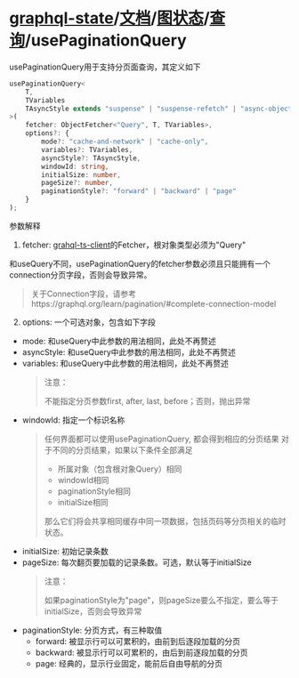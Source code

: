 # [graphql-state](https://github.com/babyfish-ct/graphql-state)/[文档](../../README_zh_CN.md)/[图状态](../README_zh_CN.md)/[查询](./README_zh_CN.md)/usePaginationQuery

usePaginationQuery用于支持分页面查询，其定义如下

```ts
usePaginationQuery<
    T, 
    TVariables
    TAsyncStyle extends "suspense" | "suspense-refetch" | "async-object" = "suspense"
>(
    fetcher: ObjectFetcher<"Query", T, TVariables>,
    options?: {
        mode?: "cache-and-network" | "cache-only",
        variables?: TVariables,
        asyncStyle?: TAsyncStyle,
        windowId: string,
        initialSize: number,
        pageSize?: number,
        paginationStyle?: "forward" | "backward" | "page"
    }
);
```
参数解释
1. fetcher: 
  [grahql-ts-client](https://github.com/babyfish-ct/graphql-ts-client)的Fetcher，根对象类型必须为"Query"

  和useQuery不同，usePaginationQuery的fetcher参数必须且只能拥有一个connection分页字段，否则会导致异常。

  > 关于Connection字段，请参考https://graphql.org/learn/pagination/#complete-connection-model

2. options:
  一个可选对象，包含如下字段
  - mode: 和useQuery中此参数的用法相同，此处不再赘述
  - asyncStyle: 和useQuery中此参数的用法相同，此处不再赘述
  - variables: 和useQuery中此参数的用法相同，此处不再赘述
    > 注意：
    > 
    > 不能指定分页参数first, after, last, before；否则，抛出异常
  - windowId: 指定一个标识名称
    > 任何界面都可以使用usePaginationQuery, 都会得到相应的分页结果
    > 对于不同的分页结果，如果以下条件全部满足
    > - 所属对象（包含根对象Query）相同
    > - windowId相同
    > - paginationStyle相同
    > - initialSize相同
    > 
    > 那么它们将会共享相同缓存中同一项数据，包括页码等分页相关的临时状态。
  - initialSize: 初始记录条数
  - pageSize: 每次翻页要加载的记录条数。可选，默认等于initialSize
    > 注意：
    > 
    > 如果paginationStyle为"page"，则pageSize要么不指定，要么等于initialSize，否则会导致异常
  - paginationStyle: 分页方式，有三种取值
    - forward: 被显示行可以可累积的，由前到后逐段加载的分页
    - backward: 被显示行可以可累积的，由后到前逐段加载的分页
    - page: 经典的，显示行业固定，能前后自由导航的分页
    
    
    
